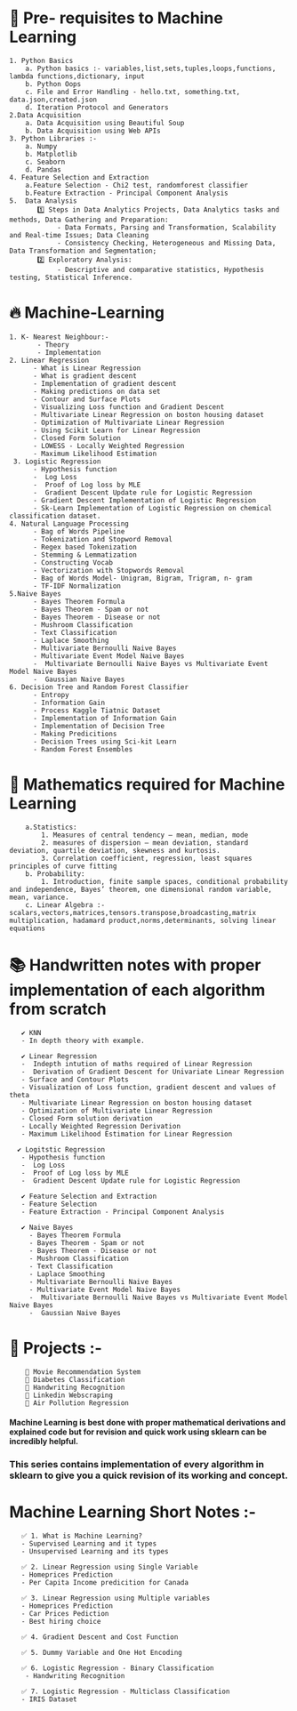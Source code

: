 # 👏 Pre- requisites to Machine Learning
    1. Python Basics
        a. Python basics :- variables,list,sets,tuples,loops,functions, lambda functions,dictionary, input
        b. Python Oops
        c. File and Error Handling - hello.txt, something.txt, data.json,created.json
        d. Iteration Protocol and Generators
    2.Data Acquisition
        a. Data Acquisition using Beautiful Soup 
        b. Data Acquisition using Web APIs
    3. Python Libraries :-
        a. Numpy
        b. Matplotlib
        c. Seaborn
        d. Pandas
    4. Feature Selection and Extraction
        a.Feature Selection - Chi2 test, randomforest classifier
        b.Feature Extraction - Principal Component Analysis
    5.  Data Analysis
           1️⃣ Steps in Data Analytics Projects, Data Analytics tasks and methods, Data Gathering and Preparation:
                - Data Formats, Parsing and Transformation, Scalability and Real-time Issues; Data Cleaning
                - Consistency Checking, Heterogeneous and Missing Data, Data Transformation and Segmentation; 
           2️⃣ Exploratory Analysis:
                - Descriptive and comparative statistics, Hypothesis testing, Statistical Inference.
  # 🔥 Machine-Learning   
    1. K- Nearest Neighbour:-
           - Theory
           - Implementation
    2. Linear Regression
          - What is Linear Regression
          - What is gradient descent
          - Implementation of gradient descent
          - Making predictions on data set
          - Contour and Surface Plots
          - Visualizing Loss function and Gradient Descent
          - Multivariate Linear Regression on boston housing dataset
          - Optimization of Multivariate Linear Regression 
          - Using Scikit Learn for Linear Regression  
          - Closed Form Solution
          - LOWESS - Locally Weighted Regression
          - Maximum Likelihood Estimation
     3. Logistic Regression
          - Hypothesis function
          -  Log Loss
          -  Proof of Log loss by MLE
          -  Gradient Descent Update rule for Logistic Regression
          - Gradient Descent Implementation of Logistic Regression
          - Sk-Learn Implementation of Logistic Regression on chemical classification dataset.
    4. Natural Language Processing 
          - Bag of Words Pipeline 
          - Tokenization and Stopword Removal
          - Regex based Tokenization
          - Stemming & Lemmatization
          - Constructing Vocab
          - Vectorization with Stopwords Removal
          - Bag of Words Model- Unigram, Bigram, Trigram, n- gram
          - TF-IDF Normalization      
    5.Naive Bayes
          - Bayes Theorem Formula 
          - Bayes Theorem - Spam or not
          - Bayes Theorem - Disease or not
          - Mushroom Classification
          - Text Classification
          - Laplace Smoothing
          - Multivariate Bernoulli Naive Bayes
          - Multivariate Event Model Naive Bayes
          -  Multivariate Bernoulli Naive Bayes vs Multivariate Event Model Naive Bayes
          -  Gaussian Naive Bayes
    6. Decision Tree and Random Forest Classifier
          - Entropy
          - Information Gain
          - Process Kaggle Tiatnic Dataset 
          - Implementation of Information Gain
          - Implementation of Decision Tree
          - Making Predicitions
          - Decision Trees using Sci-kit Learn
          - Random Forest Ensembles
       
          
          
          
                 
   # 💯 Mathematics required for Machine Learning
        a.Statistics:
            1. Measures of central tendency – mean, median, mode
            2. measures of dispersion – mean deviation, standard deviation, quartile deviation, skewness and kurtosis.
            3. Correlation coefficient, regression, least squares principles of curve fitting
        b. Probability:
            1. Introduction, finite sample spaces, conditional probability and independence, Bayes’ theorem, one dimensional random variable, mean, variance.
        c. Linear Algebra :- scalars,vectors,matrices,tensors.transpose,broadcasting,matrix multiplication, hadamard product,norms,determinants, solving linear equations
    
  # 📚 Handwritten notes with proper implementation of each algorithm from scratch 
       ✔ KNN 
       - In depth theory with example.
 
       ✔ Linear Regression
       -  Indepth intution of maths required of Linear Regression
       -  Derivation of Gradient Descent for Univariate Linear Regression
       - Surface and Contour Plots
       - Visualization of Loss function, gradient descent and values of theta
       - Multivariate Linear Regression on boston housing dataset
       - Optimization of Multivariate Linear Regression 
       - Closed Form solution derivation
       - Locally Weighted Regression Derivation
       - Maximum Likelihood Estimation for Linear Regression
       
      ✔ Logitstic Regression 
       - Hypothesis function
       -  Log Loss
       -  Proof of Log loss by MLE
       -  Gradient Descent Update rule for Logistic Regression
       
       ✔ Feature Selection and Extraction
       - Feature Selection
       - Feature Extraction - Principal Component Analysis
       
       ✔ Naive Bayes
         - Bayes Theorem Formula 
         - Bayes Theorem - Spam or not
         - Bayes Theorem - Disease or not
         - Mushroom Classification
         - Text Classification
         - Laplace Smoothing
         - Multivariate Bernoulli Naive Bayes
         - Multivariate Event Model Naive Bayes
         -  Multivariate Bernoulli Naive Bayes vs Multivariate Event Model Naive Bayes
         -  Gaussian Naive Bayes
  
  # 🙌 Projects :- 
        🔅 Movie Recommendation System
        🔅 Diabetes Classification 
        🔅 Handwriting Recognition
        🔅 Linkedin Webscraping
        🔅 Air Pollution Regression
 
#### Machine Learning is best done with proper mathematical derivations and explained code but for revision and quick work using sklearn can be incredibly helpful. 
### This series contains implementation of every algorithm in sklearn to give you a quick revision of its working and concept.
# Machine Learning Short Notes :- 
       ✅ 1. What is Machine Learning?
       - Supervised Learning and it types
       - Unsupervised Learning and its types

       ✅ 2. Linear Regression using Single Variable 
       - Homeprices Prediction
       - Per Capita Income predicition for Canada 

       ✅ 3. Linear Regression using Multiple variables
       - Homeprices Prediction
       - Car Prices Pediction
       - Best hiring choice 

       ✅ 4. Gradient Descent and Cost Function

       ✅ 5. Dummy Variable and One Hot Encoding

       ✅ 6. Logistic Regression - Binary Classification
        - Handwriting Recognition 

       ✅ 7. Logistic Regression - Multiclass Classification
       - IRIS Dataset 
